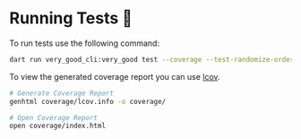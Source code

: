 # Running Tests 🧪

To run tests use the following command:

```sh
dart run very_good_cli:very_good test --coverage --test-randomize-ordering-seed random
```

To view the generated coverage report you can use [lcov][lcov].

```sh
# Generate Coverage Report
genhtml coverage/lcov.info -o coverage/

# Open Coverage Report
open coverage/index.html
```

[lcov]: https://github.com/linux-test-project/lcov
